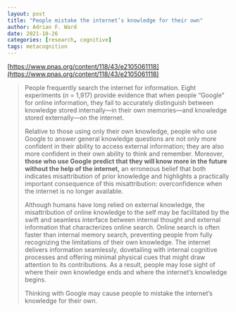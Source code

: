 ```yaml
---
layout: post
title: "People mistake the internet’s knowledge for their own"
author: Adrian F. Ward
date: 2021-10-26
categories: [research, cognitive]
tags: metacognition
---
```


[https://www.pnas.org/content/118/43/e2105061118](https://www.pnas.org/content/118/43/e2105061118)

> People frequently search the internet for information. Eight experiments (*n* = 1,917) provide evidence that when people “Google” for online information, they fail to accurately distinguish between knowledge stored internally—in their own memories—and knowledge stored externally—on the internet. 
>
> Relative to those using only their own knowledge, people who use Google to answer general knowledge questions are not only more confident in their ability to access external information; they are also more confident in their own ability to think and remember. Moreover, **those who use Google predict that they will know more in the future without the help of the internet,** an erroneous belief that both indicates misattribution of prior knowledge and highlights a practically important consequence of this misattribution: overconfidence when the internet is no longer available. 
>
> Although humans have long relied on external knowledge, the misattribution of online knowledge to the self may be facilitated by the swift and seamless interface between internal thought and external information that characterizes online search. Online search is often faster than internal memory search, preventing people from fully recognizing the limitations of their own knowledge. The internet delivers information seamlessly, dovetailing with internal cognitive processes and offering minimal physical cues that might draw attention to its contributions. As a result, people may lose sight of where their own knowledge ends and where the internet’s knowledge begins. 
>
> Thinking with Google may cause people to mistake the internet’s knowledge for their own.

